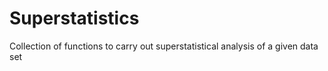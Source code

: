 # Superstatistics
Collection of functions to carry out superstatistical analysis of a given data set
